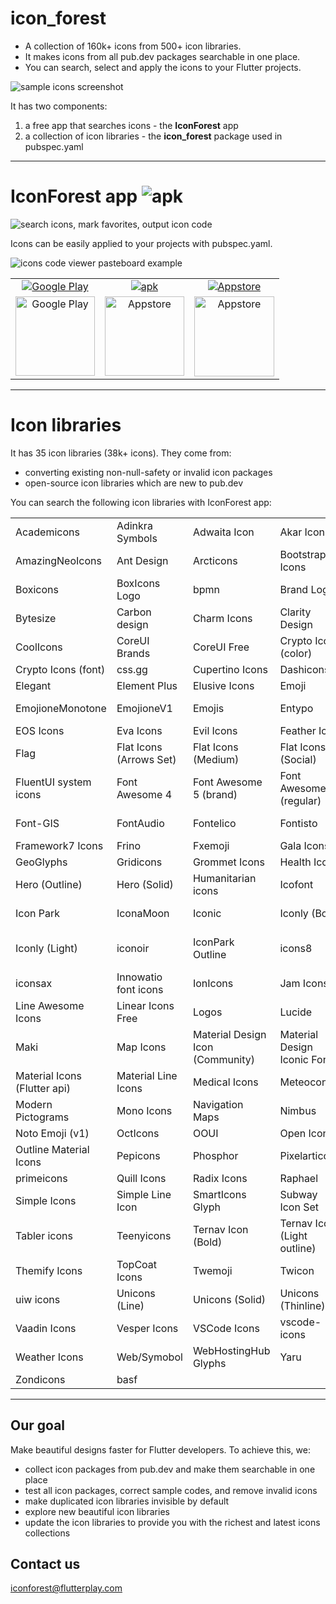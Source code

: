 # icon_forest

- A collection of 160k+ icons from 500+ icon libraries.
- It makes icons from all pub.dev packages searchable in one place.
- You can search, select and apply the icons to your Flutter projects.

<img alt="sample icons screenshot" src="https://raw.githubusercontent.com/iconforest/icon_forest/main/readme_images/icons_snapshot.png" />

It has two components:
1. a free app that searches icons - the **IconForest** app
2. a collection of icon libraries - the **icon_forest** package used in pubspec.yaml

---

# IconForest app <img alt="apk" src="https://raw.githubusercontent.com/iconforest/icon_forest/main/readme_images/logo.png"/>

<img alt="search icons, mark favorites, output icon code" src="https://raw.githubusercontent.com/iconforest/icon_forest/main/readme_images/demo.gif" />

Icons can be easily applied to your projects with pubspec.yaml.

![icons code viewer pasteboard example](https://raw.githubusercontent.com/iconforest/icon_forest/main/readme_images/codeviewer_snapshot.png)

<table>
  <tbody>
    <tr>
      <td align="center">
        <a
          href="https://play.google.com/store/apps/details?id=com.flutterplay.iconforest"
          ><img
            alt="Google Play"
            src="https://raw.githubusercontent.com/iconforest/icon_forest/main/readme_images/download/googleplay.png"
        /></a>
      </td>
      <td align="center">
        <a href="https://iconforest.flutterplay.com/download/android.php"
          ><img
            alt="apk"
            src="https://raw.githubusercontent.com/iconforest/icon_forest/main/readme_images/download/apk.png"
        /></a>
      </td>
      <td align="center">
        <a href="https://apps.apple.com/app/iconforest/id1626186092"
          ><img
            alt="Appstore"
            src="https://raw.githubusercontent.com/iconforest/icon_forest/main/readme_images/download/appstore.png"
        /></a>
      </td>
    </tr>
    <tr>
      <td align="center">
        <img
          alt="Google Play"
          src="https://raw.githubusercontent.com/iconforest/icon_forest/main/readme_images/qr/qr_googleplay.png"
          width="127"
          height="127"
        />
      </td>
      <td align="center">
        <img
          alt="Appstore"
          src="https://raw.githubusercontent.com/iconforest/icon_forest/main/readme_images/qr/qr_apk.png"
          width="127"
          height="127"
        />
      </td>
      <td align="center">
        <img
          alt="Appstore"
          src="https://raw.githubusercontent.com/iconforest/icon_forest/main/readme_images/qr/qr_appstore.png"
          width="128"
          height="128"
        />
      </td>
    </tr>
  </tbody>
</table>

---

# Icon libraries

It has 35 icon libraries (38k+ icons). They come from:
- converting existing non-null-safety or invalid icon packages
- open-source icon libraries which are new to pub.dev


You can search the following icon libraries with IconForest app:

||||||
| :- | :- |:- | :- | :- |
|Academicons	|Adinkra Symbols	|Adwaita Icon	|Akar Icons	|Ali Icons|
|AmazingNeoIcons	|Ant Design	|Arcticons	|Bootstrap Icons	|Boxicons|
|Boxicons	|BoxIcons Logo	|bpmn	|Brand Logos	|Brandico|
|Bytesize	|Carbon design	|Charm Icons	|Clarity Design	|codicon|
|CoolIcons	|CoreUI Brands	|CoreUI Free	|Crypto Icons (color)	|Crypto Icons (font)|
|Crypto Icons (font)	|css.gg	|Cupertino Icons 	|Dashicons	|Devicon|
|Elegant	|Element Plus	|Elusive Icons	|Emoji	|Emoji One|
|EmojioneMonotone	|EmojioneV1	|Emojis	|Entypo	|Entypo+ Social|
|EOS Icons	|Eva Icons	|Evil Icons	|Feather Icon	|File Icons|
|Flag	|Flat Icons (Arrows Set)	|Flat Icons (Medium)	|Flat Icons (Social)	|Flat UI|
|FluentUI system icons	|Font Awesome 4	|Font Awesome 5 (brand)	|Font Awesome 5 (regular)	|Font Awesome 5 (solid)|
|Font-GIS	|FontAudio	|Fontelico	|Fontisto	|Foundation Icon Fonts 3|
|Framework7 Icons	|Frino	|Fxemoji	|Gala Icons	|Geira Icons|
|GeoGlyphs	|Gridicons	|Grommet Icons	|Health Icons	|Helium|
|Hero (Outline)	|Hero (Solid)	|Humanitarian icons	|Icofont	|IcoMoon|
|Icon Park	|IconaMoon	|Iconic	|Iconly (Bold)	|Iconly (Broken)|
|Iconly (Light)	|iconoir	|IconPark Outline	|icons8	|Icons8 Windows 8 Icons|
|iconsax	|Innowatio font icons	|IonIcons	|Jam Icons	|Ligature Symbols|
|Line Awesome Icons	|Linear Icons Free	|Logos	|Lucide	|Majesticons|
|Maki	|Map Icons	|Material Design Icon (Community)	|Material Design Iconic Font	|Material Design Light|
|Material Icons (Flutter api)	|Material Line Icons	|Medical Icons	|Meteocons	|MFG Labs|
|Modern Pictograms	|Mono Icons	|Navigation Maps	|Nimbus	|Noto Emoji|
|Noto Emoji (v1)	|OctIcons	|OOUI	|Open Iconic	|OpenMoji|
|Outline Material Icons	|Pepicons	|Phosphor	|Pixelarticons	|PrestaShop|
|primeicons	|Quill Icons	|Radix Icons	|Raphael	|Remix|
|Simple Icons	|Simple Line Icon	|SmartIcons Glyph	|Subway Icon Set	|System UIcons|
|Tabler icons	|Teenyicons	|Ternav Icon (Bold)	|Ternav Icon (Light outline)	|Ternav Icon (Light)|
|Themify Icons	|TopCoat Icons	|Twemoji	|Twicon	|Typicons|
|uiw icons	|Unicons (Line)	|Unicons (Solid)	|Unicons (Thinline)	|Unicons Monochrome|
|Vaadin Icons	|Vesper Icons	|VSCode Icons	|vscode-icons	|Weather Icons|
|Weather Icons	|Web/Symobol	|WebHostingHub Glyphs	|Yaru	|Zocial|
|Zondicons	|basf	|	|	||


---

## Our goal

Make beautiful designs faster for Flutter developers. 
To achieve this, we:
- collect icon packages from pub.dev and make them searchable in one place
- test all icon packages, correct sample codes, and remove invalid icons
- make duplicated icon libraries invisible by default
- explore new beautiful icon libraries
- update the icon libraries to provide you with the richest and latest icons collections

## Contact us
<a href="mailto:iconforest@flutterplay.com">iconforest@flutterplay.com</a>

